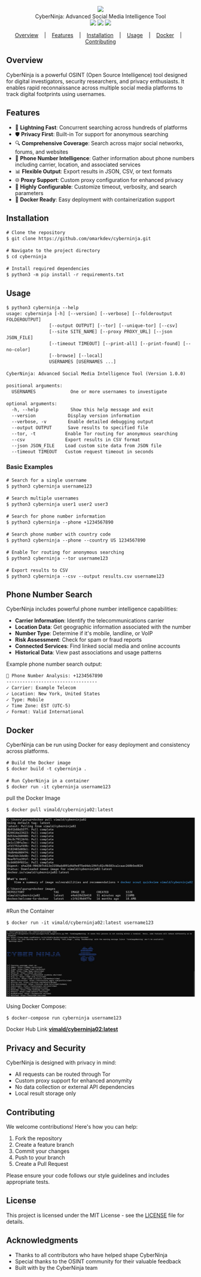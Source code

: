 <p align=center>

  <img src="./img/ban.png"/>

  <br>
  <span>CyberNinja: Advanced Social Media Intelligence Tool</span>
  <br>
  <a target="_blank" href="https://www.python.org/downloads/" title="Python version"><img src="https://img.shields.io/badge/python-%3E=_3.6-green.svg"></a>
  <a target="_blank" href="LICENSE" title="License: MIT"><img src="https://img.shields.io/badge/License-MIT-blue.svg"></a>
  <a target="_blank" href="https://github.com/omarkdev/cyberninja/actions" title="Test Status"><img src="https://img.shields.io/badge/tests-passing-brightgreen.svg"></a>
</p>

<p align="center">
  <a href="#overview">Overview</a>
  &nbsp;&nbsp;&nbsp;|&nbsp;&nbsp;&nbsp;
  <a href="#features">Features</a>
  &nbsp;&nbsp;&nbsp;|&nbsp;&nbsp;&nbsp;
  <a href="#installation">Installation</a>
  &nbsp;&nbsp;&nbsp;|&nbsp;&nbsp;&nbsp;
  <a href="#usage">Usage</a>
  &nbsp;&nbsp;&nbsp;|&nbsp;&nbsp;&nbsp;
  <a href="#docker">Docker</a>
  &nbsp;&nbsp;&nbsp;|&nbsp;&nbsp;&nbsp;
  <a href="#contributing">Contributing</a>
</p>

## Overview

CyberNinja is a powerful OSINT (Open Source Intelligence) tool designed for digital investigators, security researchers, and privacy enthusiasts. It enables rapid reconnaissance across multiple social media platforms to track digital footprints using usernames.

## Features

- 🚀 **Lightning Fast**: Concurrent searching across hundreds of platforms
- 🛡️ **Privacy First**: Built-in Tor support for anonymous searching
- 🔍 **Comprehensive Coverage**: Search across major social networks, forums, and websites
- 📱 **Phone Number Intelligence**: Gather information about phone numbers including carrier, location, and associated services
- 📊 **Flexible Output**: Export results in JSON, CSV, or text formats
- 🌐 **Proxy Support**: Custom proxy configuration for enhanced privacy
- 🔧 **Highly Configurable**: Customize timeout, verbosity, and search parameters
- 🐳 **Docker Ready**: Easy deployment with containerization support

## Installation

```console
# Clone the repository
$ git clone https://github.com/omarkdev/cyberninja.git

# Navigate to the project directory
$ cd cyberninja

# Install required dependencies
$ python3 -m pip install -r requirements.txt
```

## Usage

```console
$ python3 cyberninja --help
usage: cyberninja [-h] [--version] [--verbose] [--folderoutput FOLDEROUTPUT]
                [--output OUTPUT] [--tor] [--unique-tor] [--csv]
                [--site SITE_NAME] [--proxy PROXY_URL] [--json JSON_FILE]
                [--timeout TIMEOUT] [--print-all] [--print-found] [--no-color]
                [--browse] [--local]
                USERNAMES [USERNAMES ...]

CyberNinja: Advanced Social Media Intelligence Tool (Version 1.0.0)

positional arguments:
  USERNAMES             One or more usernames to investigate

optional arguments:
  -h, --help            Show this help message and exit
  --version            Display version information
  --verbose, -v        Enable detailed debugging output
  --output OUTPUT      Save results to specified file
  --tor, -t           Enable Tor routing for anonymous searching
  --csv               Export results in CSV format
  --json JSON_FILE    Load custom site data from JSON file
  --timeout TIMEOUT   Custom request timeout in seconds
```

### Basic Examples

```console
# Search for a single username
$ python3 cyberninja username123

# Search multiple usernames
$ python3 cyberninja user1 user2 user3

# Search for phone number information
$ python3 cyberninja --phone +1234567890

# Search phone number with country code
$ python3 cyberninja --phone --country US 1234567890

# Enable Tor routing for anonymous searching
$ python3 cyberninja --tor username123

# Export results to CSV
$ python3 cyberninja --csv --output results.csv username123
```

## Phone Number Search

CyberNinja includes powerful phone number intelligence capabilities:

- **Carrier Information**: Identify the telecommunications carrier
- **Location Data**: Get geographic information associated with the number
- **Number Type**: Determine if it's mobile, landline, or VoIP
- **Risk Assessment**: Check for spam or fraud reports
- **Connected Services**: Find linked social media and online accounts
- **Historical Data**: View past associations and usage patterns

Example phone number search output:
```
📱 Phone Number Analysis: +1234567890
----------------------------------
✓ Carrier: Example Telecom
✓ Location: New York, United States
✓ Type: Mobile
✓ Time Zone: EST (UTC-5)
✓ Format: Valid International
```

## Docker

CyberNinja can be run using Docker for easy deployment and consistency across platforms.

```console
# Build the Docker image
$ docker build -t cyberninja .

# Run CyberNinja in a container
$ docker run -it cyberninja username123
```
pull the Docker Image
```
$ docker pull vimald/cyberninja02:latest
```
![Docker Pull Image](https://github.com/Vimal007Vimal/CyberNinja/blob/main/img/pull.jpeg)

#Run the Container
```
$ docker run -it vimald/cyberninja02:latest username123
```

![Docker run Image](https://github.com/Vimal007Vimal/CyberNinja/blob/main/img/dcokerrun.jpeg)


Using Docker Compose:
```console
$ docker-compose run cyberninja username123
```

Docker Hub Link
[**vimald/cyberninja02:latest**](https://hub.docker.com/repository/docker/vimald/cyberninja02/general)

## Privacy and Security

CyberNinja is designed with privacy in mind:
- All requests can be routed through Tor
- Custom proxy support for enhanced anonymity
- No data collection or external API dependencies
- Local result storage only

## Contributing

We welcome contributions! Here's how you can help:

1. Fork the repository
2. Create a feature branch
3. Commit your changes
4. Push to your branch
5. Create a Pull Request

Please ensure your code follows our style guidelines and includes appropriate tests.

## License

This project is licensed under the MIT License - see the [LICENSE](LICENSE) file for details.

## Acknowledgments

- Thanks to all contributors who have helped shape CyberNinja
- Special thanks to the OSINT community for their valuable feedback
- Built with by the CyberNinja team

